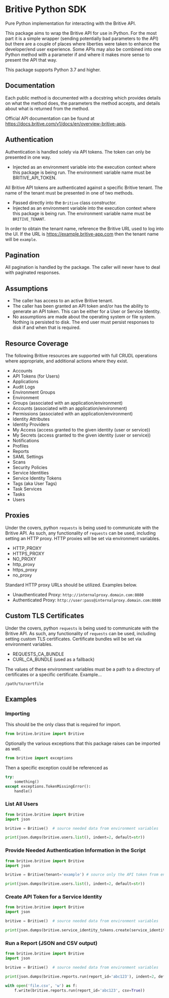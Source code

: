 # Britive Python SDK

Pure Python implementation for interacting with the Britive API.

This package aims to wrap the Britive API for use in Python. For the most part it is a simple wrapper (sending
potentially bad parameters to the API) but there are a couple of places where liberties were taken to enhance
the developer/end user experience. Some APIs may also be combined into one Python method with a parameter if and
where it makes more sense to present the API that way.

This package supports Python 3.7 and higher.


## Documentation

Each public method is documented with a docstring which provides details on what the method does, the parameters the
method accepts, and details about what is returned from the method.

Official API documentation can be found at https://docs.britive.com/v1/docs/en/overview-britive-apis.

## Authentication

Authentication is handled solely via API tokens. The token can only be presented in one way.

* Injected as an environment variable into the execution context where this package is being run. The environment variable 
  name must be BRITIVE_API_TOKEN.

All Britive API tokens are authenticated against a specific Britive tenant. The name of the tenant must be presented
in one of two methods.

* Passed directly into the `Britive` class constructor.
* Injected as an environment variable into the execution context where this package is being run. The
   environment variable name must be `BRITIVE_TENANT`.

In order to obtain the tenant name, reference the Britive URL used to log into the UI. If the URL is
https://example.britive-app.com then the tenant name will be `example`.

## Pagination

All pagination is handled by the package. The caller will never have to deal with paginated responses.

## Assumptions

* The caller has access to an active Britive tenant.
* The caller has been granted an API token and/or has the ability to generate an API token. This can be either for
    a User or Service Identity.
* No assumptions are made about the operating system or file system. Nothing is persisted to disk. The end user 
    must persist responses to disk if and when that is required.

## Resource Coverage

The following Britive resources are supported with full CRUDL operations where appropriate, and additional actions
where they exist.

* Accounts
* API Tokens (for Users)
* Applications
* Audit Logs
* Environment Groups
* Environment
* Groups (associated with an application/environment)
* Accounts (associated with an application/environment)
* Permissions (associated with an application/environment)
* Identity Attributes
* Identity Providers
* My Access (access granted to the given identity (user or service))
* My Secrets (access granted to the given identity (user or service))
* Notifications
* Profiles
* Reports
* SAML Settings
* Scans
* Security Policies
* Service Identities
* Service Identity Tokens
* Tags (aka User Tags)
* Task Services
* Tasks
* Users

## Proxies

Under the covers, python `requests` is being used to communicate with the Britive API. As such, any functionality
of `requests` can be used, including setting an HTTP proxy. HTTP proxies will be set via environment variables.

* HTTP_PROXY
* HTTPS_PROXY
* NO_PROXY
* http_proxy
* https_proxy
* no_proxy

Standard HTTP proxy URLs should be utilized. Examples below.

* Unauthenticated Proxy: `http://internalproxy.domain.com:8080`
* Authenticated Proxy: `http://user:pass@internalproxy.domain.com:8080`

## Custom TLS Certificates 

Under the covers, python `requests` is being used to communicate with the Britive API. As such, any functionality
of `requests` can be used, including setting custom TLS certificates. Certificate bundles will be set via environment variables.

* REQUESTS_CA_BUNDLE
* CURL_CA_BUNDLE (used as a fallback)

The values of these environment variables must be a path to a directory of certificates or a specific certificate. Example...

`/path/to/certfile`

## Examples

### Importing

This should be the only class that is required for import.
~~~python
from britive.britive import Britive
~~~

Optionally the various exceptions that this package raises can be imported as well.
~~~python
from britive import exceptions
~~~

Then a specific exception could be referenced as 
~~~python
try:
    something()
except exceptions.TokenMissingError():
    handle()
~~~


### List All Users
~~~python
from britive.britive import Britive
import json

britive = Britive()  # source needed data from environment variables

print(json.dumps(britive.users.list(), indent=2, default=str))
~~~

### Provide Needed Authentication Information in the Script
~~~python
from britive.britive import Britive
import json

britive = Britive(tenant='example') # source only the API token from environment variables

print(json.dumps(britive.users.list(), indent=2, default=str))
~~~


### Create API Token for a Service Identity
~~~python
from britive.britive import Britive
import json

britive = Britive()  # source needed data from environment variables

print(json.dumps(britive.service_identity_tokens.create(service_identity_id='abc123'), indent=2, default=str))
~~~

### Run a Report (JSON and CSV output)
~~~python
from britive.britive import Britive
import json

britive = Britive()  # source needed data from environment variables

print(json.dumps(britive.reports.run(report_id='abc123'), indent=2, default=str))

with open('file.csv', 'w') as f:
    f.write(britive.reports.run(report_id='abc123', csv=True))
~~~

